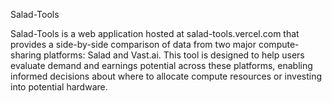 Salad-Tools

Salad-Tools is a web application hosted at salad-tools.vercel.com that provides a side-by-side comparison of data from two major compute-sharing platforms: Salad and Vast.ai. This tool is designed to help users evaluate demand and earnings potential across these platforms, enabling informed decisions about where to allocate compute resources or investing into potential hardware.
